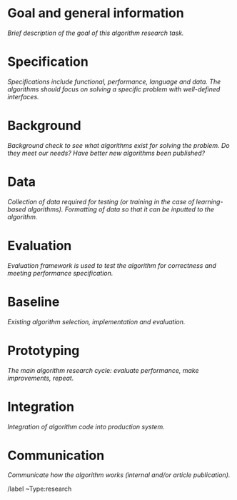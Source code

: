 # Goal and general information

_Brief description of the goal of this algorithm research task._

# Specification

_Specifications include functional, performance, language and data. The algorithms should focus on solving a specific problem with well-defined interfaces._

# Background

_Background check to see what algorithms exist for solving the problem. Do they meet our needs? Have better new algorithms been published?_

# Data

_Collection of data required for testing (or training in the case of learning-based algorithms). Formatting of data so that it can be inputted to the algorithm._

# Evaluation

_Evaluation framework is used to test the algorithm for correctness and meeting performance specification._

# Baseline

_Existing algorithm selection, implementation and evaluation._

# Prototyping

_The main algorithm research cycle: evaluate performance, make improvements, repeat._

# Integration

_Integration of algorithm code into production system._

# Communication

_Communicate how the algorithm works (internal and/or article publication)._

/label ~Type:research
